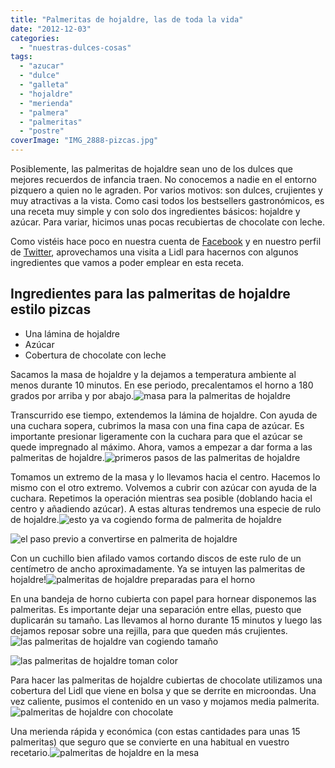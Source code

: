 ```yaml
---
title: "Palmeritas de hojaldre, las de toda la vida"
date: "2012-12-03"
categories:
  - "nuestras-dulces-cosas"
tags:
  - "azucar"
  - "dulce"
  - "galleta"
  - "hojaldre"
  - "merienda"
  - "palmera"
  - "palmeritas"
  - "postre"
coverImage: "IMG_2888-pizcas.jpg"
---
```


Posiblemente, las palmeritas de hojaldre sean uno de los dulces que mejores recuerdos de infancia traen. No conocemos a nadie en el entorno pizquero a quien no le agraden. Por varios motivos: son dulces, crujientes y muy atractivas a la vista. Como casi todos los bestsellers gastronómicos, es una receta muy simple y con solo dos ingredientes básicos: hojaldre y azúcar. Para variar, hicimos unas pocas recubiertas de chocolate con leche.

Como vistéis hace poco en nuestra cuenta de [Facebook](https://www.facebook.com/apizcasyamizcas "Síguenos!") y en nuestro perfil de [Twitter](https://es.twitter.com/APizcasyAMizcas "Síguenos!"), aprovechamos una visita a Lidl para hacernos con algunos ingredientes que vamos a poder emplear en esta receta.

## Ingredientes para las palmeritas de hojaldre estilo pizcas

- Una lámina de hojaldre
- Azúcar
- Cobertura de chocolate con leche

Sacamos la masa de hojaldre y la dejamos a temperatura ambiente al menos durante 10 minutos. En ese periodo, precalentamos el horno a 180 grados por arriba y por abajo.![masa para la palmeritas de hojaldre](images/IMG_2827-pizcas.jpg "palmeritas de hojaldre  (pizcas)")

Transcurrido ese tiempo, extendemos la lámina de hojaldre. Con ayuda de una cuchara sopera, cubrimos la masa con una fina capa de azúcar. Es importante presionar ligeramente con la cuchara para que el azúcar se quede impregnado al máximo. Ahora, vamos a empezar a dar forma a las palmeritas de hojaldre.![primeros pasos de las palmeritas de hojaldre](images/IMG_2835-pizcas.jpg "palmeritas de hojaldre (pizcas)")



Tomamos un extremo de la masa y lo llevamos hacia el centro. Hacemos lo mismo con el otro extremo. Volvemos a cubrir con azúcar con ayuda de la cuchara. Repetimos la operación mientras sea posible (doblando hacia el centro y añadiendo azúcar). A estas alturas tendremos una especie de rulo de hojaldre.![esto ya va cogiendo forma de palmerita de hojaldre](images/IMG_2846-pizcas.jpg "palmeritas de hojaldre (pizcas)")

![el paso previo a convertirse en palmerita de hojaldre](images/IMG_2853-pizcas.jpg "palmeritas de hojaldre (pizcas)")

Con un cuchillo bien afilado vamos cortando discos de este rulo de un centímetro de ancho aproximadamente. Ya se intuyen las palmeritas de hojaldre!![palmeritas de hojaldre preparadas para el horno](images/IMG_2859-pizcas.jpg "palmeritas de hojaldre (pizcas)")

En una bandeja de horno cubierta con papel para hornear disponemos las palmeritas. Es importante dejar una separación entre ellas, puesto que duplicarán su tamaño. Las llevamos al horno durante 15 minutos y luego las dejamos reposar sobre una rejilla, para que queden más crujientes.![las palmeritas de hojaldre van cogiendo tamaño](images/IMG_2865-pizcas.jpg "palmeritas de hojaldre (pizcas)")

![las palmeritas de hojaldre toman color](images/IMG_2869-pizcas.jpg "palmeritas de hojaldre (pizcas)")

Para hacer las palmeritas de hojaldre cubiertas de chocolate utilizamos una cobertura del Lidl que viene en bolsa y que se derrite en microondas. Una vez caliente, pusimos el contenido en un vaso y mojamos media palmerita.![palmeritas de hojaldre con chocolate](images/IMG_2888-pizcas.jpg "palmeritas de hojaldre(pizcas)")

Una merienda rápida y económica (con estas cantidades para unas 15 palmeritas) que seguro que se convierte en una habitual en vuestro recetario.![palmeritas de hojaldre en la mesa](images/IMG_2889-pizcas.jpg "palmeritas de hojaldre(pizcas)")
